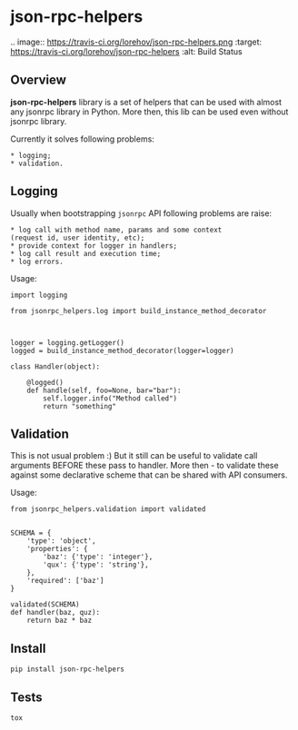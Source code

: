 json-rpc-helpers
================

.. image:: https://travis-ci.org/lorehov/json-rpc-helpers.png
     :target: https://travis-ci.org/lorehov/json-rpc-helpers
     :alt: Build Status


Overview
--------

**json-rpc-helpers** library is a set of helpers that can be used with
almost any jsonrpc library in Python. More then, this lib can be used
even without jsonrpc library.

Currently it solves following problems:

    * logging;
    * validation.


Logging
-------

Usually when bootstrapping `jsonrpc` API following problems are raise:

    * log call with method name, params and some context
    (request id, user identity, etc);
    * provide context for logger in handlers;
    * log call result and execution time;
    * log errors.

Usage:

    import logging

    from jsonrpc_helpers.log import build_instance_method_decorator



    logger = logging.getLogger()
    logged = build_instance_method_decorator(logger=logger)

    class Handler(object):

        @logged()
        def handle(self, foo=None, bar="bar"):
            self.logger.info("Method called")
            return "something"


Validation
----------

This is not usual problem :) But it still can be useful to validate call
arguments BEFORE these pass to handler. More then - to validate these against
some declarative scheme that can be shared with API consumers.

Usage:

    from jsonrpc_helpers.validation import validated


    SCHEMA = {
        'type': 'object',
        'properties': {
            'baz': {'type': 'integer'},
            'qux': {'type': 'string'},
        },
        'required': ['baz']
    }

    validated(SCHEMA)
    def handler(baz, quz):
        return baz * baz


Install
-------

    pip install json-rpc-helpers

Tests
-----

    tox



